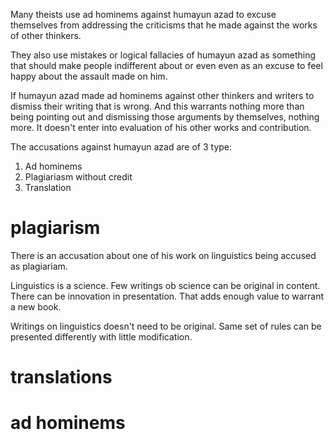Many theists use ad hominems against humayun azad to excuse themselves from addressing the criticisms that he made against the works of other thinkers. 

They also use mistakes or logical fallacies of humayun azad as something that should make people indifferent about or even even as an excuse to feel happy about the assault made on him.

If humayun azad made ad hominems against other thinkers and writers to dismiss their writing that is wrong. And this warrants nothing more than being pointing out and dismissing those arguments by themselves, nothing more. It doesn't enter into evaluation of his other works and contribution.

The accusations against humayun azad are of 3 type:

1. Ad hominems
2. Plagiariasm without credit 
3. Translation 

# plagiarism

There is an accusation about one of his work on linguistics being accused as plagiariam.

Linguistics is a science. Few writings ob science can be original in content. There can be innovation in presentation. That adds enough value to warrant a new book. 

Writings on linguistics doesn't need to be original. Same set of rules can be presented differently with little modification.

# translations

# ad hominems